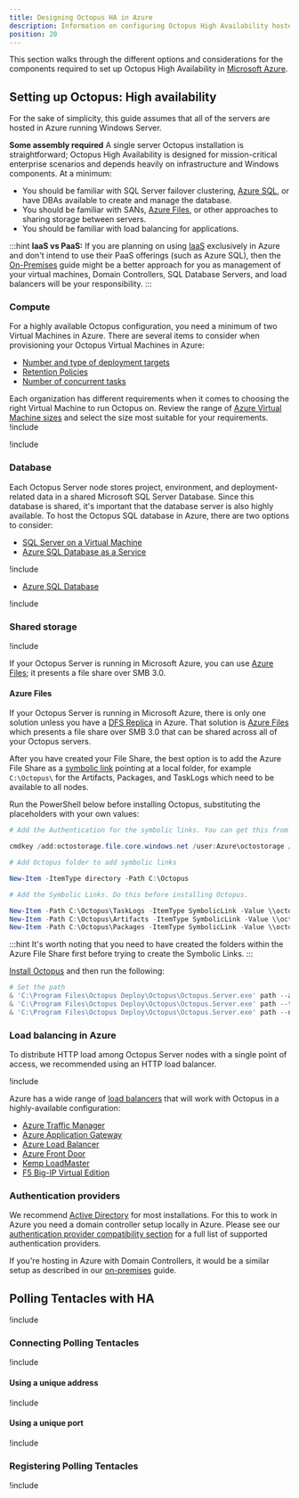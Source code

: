 ```yaml
---
title: Designing Octopus HA in Azure
description: Information on configuring Octopus High Availability hosted in Microsoft Azure.
position: 20
---
```


This section walks through the different options and considerations for the components required to set up Octopus High Availability in [Microsoft Azure](https://azure.microsoft.com/en-us/).

## Setting up Octopus: High availability

For the sake of simplicity, this guide assumes that all of the servers are hosted in Azure running Windows Server.

**Some assembly required**
A single server Octopus installation is straightforward; Octopus High Availability is designed for mission-critical enterprise scenarios and depends heavily on infrastructure and Windows components. At a minimum:

- You should be familiar with SQL Server failover clustering, [Azure SQL](https://azure.microsoft.com/products/azure-sql/), or have DBAs available to create and manage the database.
- You should be familiar with SANs, [Azure Files](https://azure.microsoft.com/services/storage/files/), or other approaches to sharing storage between servers.
- You should be familiar with load balancing for applications.

:::hint
**IaaS vs PaaS:**
If you are planning on using [IaaS](https://en.wikipedia.org/wiki/Infrastructure_as_a_service) exclusively in Azure and don't intend to use their PaaS offerings (such as Azure SQL), then the [On-Premises](/docs/administration/high-availability/design/octopus-for-high-availability-on-premises.md) guide might be a better approach for you as management of your virtual machines, Domain Controllers, SQL Database Servers, and load balancers will be your responsibility.
:::

### Compute

For a highly available Octopus configuration, you need a minimum of two Virtual Machines in Azure. There are several items to consider when provisioning your Octopus Virtual Machines in Azure:

- [Number and type of deployment targets](/docs/infrastructure/deployment-targets/index.md)
- [Retention Policies](/docs/administration/retention-policies/index.md)
- [Number of concurrent tasks](/docs/support/increase-the-octopus-server-task-cap.md)

Each organization has different requirements when it comes to choosing the right Virtual Machine to run Octopus on. Review the range of [Azure Virtual Machine sizes](https://docs.microsoft.com/en-us/azure/virtual-machines/sizes-general) and select the size most suitable for your requirements.  
!include <high-availability-compute-recommendations>

!include <octopus-instance-mixed-os-warning>

### Database

Each Octopus Server node stores project, environment, and deployment-related data in a shared Microsoft SQL Server Database. Since this database is shared, it's important that the database server is also highly available. To host the Octopus SQL database in Azure, there are two options to consider:

- [SQL Server on a Virtual Machine](https://docs.microsoft.com/azure/virtual-machines/windows/sql/virtual-machines-windows-sql-server-iaas-overview/)
- [Azure SQL Database as a Service](https://docs.microsoft.com/azure/sql-database/sql-database-technical-overview/)

!include <high-availability-database-recommendations>
- [Azure SQL Database](https://azure.microsoft.com/services/sql-database/)

!include <high-availability-db-logshipping-mirroring-note>

### Shared storage

!include <high-availability-shared-storage-overview>

If your Octopus Server is running in Microsoft Azure, you can use [Azure Files](https://docs.microsoft.com/azure/storage/files/storage-files-introduction); it presents a file share over SMB 3.0.

#### Azure Files

If your Octopus Server is running in Microsoft Azure, there is only one solution unless you have a [DFS Replica](https://docs.microsoft.com/windows-server/storage/dfs-replication/dfsr-overview) in Azure. That solution is [Azure Files](https://docs.microsoft.com/azure/storage/files/storage-files-introduction) which presents a file share over SMB 3.0 that can be shared across all of your Octopus servers.

After you have created your File Share, the best option is to add the Azure File Share as a [symbolic link](https://en.wikipedia.org/wiki/Symbolic_link) pointing at a local folder, for example `C:\Octopus\` for the Artifacts, Packages, and TaskLogs which need to be available to all nodes.

Run the PowerShell below before installing Octopus, substituting the placeholders with your own values:

```PowerShell
# Add the Authentication for the symbolic links. You can get this from the Azure Portal.

cmdkey /add:octostorage.file.core.windows.net /user:Azure\octostorage /pass:XXXXXXXXXXXXXX

# Add Octopus folder to add symbolic links

New-Item -ItemType directory -Path C:\Octopus

# Add the Symbolic Links. Do this before installing Octopus.

New-Item -Path C:\Octopus\TaskLogs -ItemType SymbolicLink -Value \\octostorage.file.core.windows.net\octoha\TaskLogs
New-Item -Path C:\Octopus\Artifacts -ItemType SymbolicLink -Value \\octostorage.file.core.windows.net\octoha\Artifacts
New-Item -Path C:\Octopus\Packages -ItemType SymbolicLink -Value \\octostorage.file.core.windows.net\octoha\Packages

```
:::hint
It's worth noting that you need to have created the folders within the Azure File Share first before trying to create the Symbolic Links. 
:::

[Install Octopus](/docs/installation/index.md) and then run the following:

```powershell
# Set the path 
& 'C:\Program Files\Octopus Deploy\Octopus\Octopus.Server.exe' path --artifacts "C:\Octopus\Artifacts"
& 'C:\Program Files\Octopus Deploy\Octopus\Octopus.Server.exe' path --taskLogs "C:\Octopus\TaskLogs"
& 'C:\Program Files\Octopus Deploy\Octopus\Octopus.Server.exe' path --nugetRepository "C:\Octopus\Packages"
```

### Load balancing in Azure

To distribute HTTP load among Octopus Server nodes with a single point of access, we recommended using an HTTP load balancer. 

!include <load-balancer-endpoint-info>

Azure has a wide range of [load balancers](https://docs.microsoft.com/azure/architecture/guide/technology-choices/load-balancing-overview) that will work with Octopus in a highly-available configuration:

- [Azure Traffic Manager](https://docs.microsoft.com/azure/traffic-manager/traffic-manager-overview)
- [Azure Application Gateway](https://docs.microsoft.com/azure/application-gateway/overview)
- [Azure Load Balancer](https://docs.microsoft.com/azure/load-balancer/load-balancer-overview)
- [Azure Front Door](https://docs.microsoft.com/azure/frontdoor/front-door-overview)
- [Kemp LoadMaster](https://kemptechnologies.com/uk/solutions/microsoft-load-balancing/loadmaster-azure/)
- [F5 Big-IP Virtual Edition](https://www.f5.com/partners/technology-alliances/microsoft-azure)

### Authentication providers

We recommend [Active Directory](https://en.wikipedia.org/wiki/Active_Directory) for most installations. For this to work in Azure you need a domain controller setup locally in Azure.  Please see our [authentication provider compatibility section](/docs/security/authentication/auth-provider-compatibility.md) for a full list of supported authentication providers.

If you're hosting in Azure with Domain Controllers, it would be a similar setup as described in our [on-premises](/docs/administration/high-availability/design/octopus-for-high-availability-on-premises.md) guide.

## Polling Tentacles with HA

!include <polling-tentacles-and-ha>

### Connecting Polling Tentacles

!include <polling-tentacles-and-ha-connecting>

#### Using a unique address

!include <polling-tentacles-connection-same-port>

#### Using a unique port

!include <polling-tentacles-connection-different-ports>

### Registering Polling Tentacles

!include <polling-tentacles-and-ha-registering>
